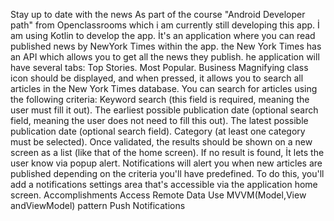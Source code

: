 Stay up to date with the news
As part of the course "Android Developer path" from Openclassrooms which i am currently still developing this app. İ am using Kotlin to develop the app.
İt's an application where you can read published news by NewYork Times within the app.  the New York Times has an API which allows you to get all the news they publish.
he application will have several tabs:
Top Stories.
Most Popular.
Business
 Magnifying class icon should be displayed, and when pressed, it allows you to search all articles in the New York Times database.
You can search for articles using the following criteria:
Keyword search (this field is required, meaning the user must fill it out).
The earliest possible publication date (optional search field, meaning the user does not need to fill this out).
The latest possible publication date (optional search field).
Category (at least one category must be selected).
Once validated, the results should be shown on a new screen as a list (like that of the home screen). If no result is found, İt lets the user know via popup alert.
Notifications will alert you when new articles are published depending on the criteria you'll have predefined. To do this, you'll add a notifications settings area that's accessible via the application home screen. 
Accomplishments
Access Remote Data
Use MVVM(Model,View andViewModel) pattern
Push Notifications

